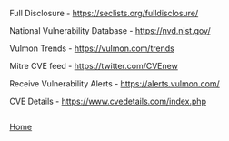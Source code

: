 Full Disclosure - https://seclists.org/fulldisclosure/

National Vulnerability Database - https://nvd.nist.gov/

Vulmon Trends - https://vulmon.com/trends

Mitre CVE feed - https://twitter.com/CVEnew

Receive Vulnerability Alerts - https://alerts.vulmon.com/

CVE Details - https://www.cvedetails.com/index.php

```

```


[Home](https://github.com/WilliamThomas-sec/Opensource-tools/blob/master/README.md)
